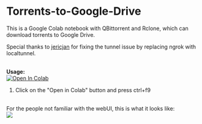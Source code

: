 # Torrents-to-Google-Drive
This is a Google Colab notebook with QBittorrent and Rclone, which can download torrents to Google Drive.

Special thanks to [jericjan](https://github.com/jericjan) for fixing the tunnel issue by replacing ngrok with localtunnel.

<br><b>Usage:</b>
<br>
<a href="https://colab.research.google.com/github/iwekoro/Torrents-to-Google-Drive/blob/iwekoro-patch-1/Torrents_to_Google_Drive.ipynb" target="_parent\"><img src="https://colab.research.google.com/assets/colab-badge.svg" alt="Open In Colab"/></a>
1. Click on the "Open in Colab" button and press ctrl+f9
<br>
For the people not familiar with the webUI, this is what it looks like:
<br>
<img src="https://i.snag.gy/ZAg2PS.jpg">
